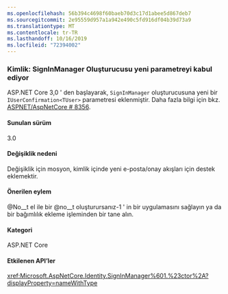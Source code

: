```yaml
---
ms.openlocfilehash: 56b394c4698f60baeb70d3c17d1abee5d867deb7
ms.sourcegitcommit: 2e95559d957a1a942e490c5fd916df04b39d73a9
ms.translationtype: MT
ms.contentlocale: tr-TR
ms.lasthandoff: 10/16/2019
ms.locfileid: "72394002"
---
```

### <a name="identity-signinmanager-constructor-accepts-new-parameter"></a>Kimlik: SignInManager Oluşturucusu yeni parametreyi kabul ediyor

ASP.NET Core 3,0 ' den başlayarak, `SignInManager` oluşturucusuna yeni bir `IUserConfirmation<TUser>` parametresi eklenmiştir. Daha fazla bilgi için bkz. [ASPNET/AspNetCore # 8356](https://github.com/aspnet/AspNetCore/issues/8356).

#### <a name="version-introduced"></a>Sunulan sürüm

3.0

#### <a name="reason-for-change"></a>Değişiklik nedeni

Değişiklik için mosyon, kimlik içinde yeni e-posta/onay akışları için destek eklemektir.

#### <a name="recommended-action"></a>Önerilen eylem

@No__t el ile bir @no__t oluşturursanız-1 ' in bir uygulamasını sağlayın ya da bir bağımlılık ekleme işleminden bir tane alın.

#### <a name="category"></a>Kategori

ASP.NET Core

#### <a name="affected-apis"></a>Etkilenen API’ler

<xref:Microsoft.AspNetCore.Identity.SignInManager%601.%23ctor%2A?displayProperty=nameWithType>

<!--

#### Affected APIs

`Overload:Microsoft.AspNetCore.Identity.SignInManager`1.#ctor`

-->
